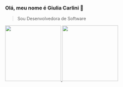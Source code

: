 ### Olá, meu nome é Giulia Carlini 👋

>Sou Desenvolvedora de Software

 <div>
  <a href="https://github.com/giuliacarlini">
  <img height="180em" src="https://github-readme-stats.vercel.app/api?username=giuliacarlini&show_icons=true&theme=dracula&include_all_commits=true&count_private=true"/>
  <img height="180em" src="https://github-readme-stats.vercel.app/api/top-langs/?username=giuliacarlini&layout=compact&langs_count=16&theme=dracula"/>
</div>


 

